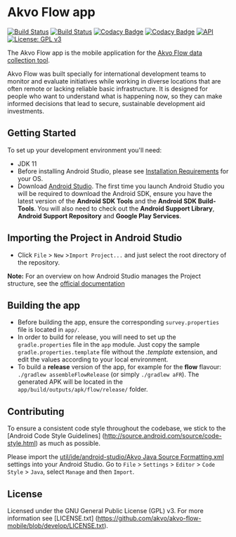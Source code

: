 # Akvo Flow app 

[![Build Status](https://app.bitrise.io/app/fc66e09f794d97d7/status.svg?token=dz2zzeVH1ddhA27HNFOwFA)](https://app.bitrise.io/app/fc66e09f794d97d7) [![Build Status](https://travis-ci.org/akvo/akvo-flow-mobile.svg?branch=develop)](https://travis-ci.org/akvo/akvo-flow-mobile) [![Codacy Badge](https://api.codacy.com/project/badge/Grade/eec7b9c7849f458188fd5ad624355517)](https://www.codacy.com/manual/Akvo/akvo-flow-mobile?utm_source=github.com&amp;utm_medium=referral&amp;utm_content=akvo/akvo-flow-mobile&amp;utm_campaign=Badge_Grade) [![Codacy Badge](https://api.codacy.com/project/badge/Coverage/eec7b9c7849f458188fd5ad624355517)](https://www.codacy.com/manual/Akvo/akvo-flow-mobile?utm_source=github.com&utm_medium=referral&utm_content=akvo/akvo-flow-mobile&utm_campaign=Badge_Coverage) [![API](https://img.shields.io/badge/API-15%2B-brightgreen.svg?style=flat)](https://android-arsenal.com/api?level=15) [![License: GPL v3](https://img.shields.io/badge/License-GPL%20v3-blue.svg)](http://www.gnu.org/licenses/gpl-3.0)

The Akvo Flow app is the mobile application for the [Akvo Flow data collection tool](https://github.com/akvo/akvo-flow).

Akvo Flow was built specially for international development teams to monitor and evaluate initiatives while working in diverse locations that are often remote or lacking reliable basic infrastructure. It is designed for people who want to understand what is happening now, so they can make informed decisions that lead to secure, sustainable development aid investments.

## Getting Started

To set up your development environment you'll need:

* JDK 11
* Before installing Android Studio, please see [Installation Requirements](https://developer.android.com/studio/install.html) for your OS.
* Download [Android Studio](http://developer.android.com/sdk/index.html). The first time you launch Android Studio you will be required to download the Android SDK, ensure you have the latest version of the **Android SDK Tools** and the **Android SDK Build-Tools**. You will also need to check out the **Android Support Library**, **Android Support Repository** and **Google Play Services**.

## Importing the Project in Android Studio

* Click `File` > `New` >`Import Project...` and just select the root directory of the repository.

**Note:** For an overview on how Android Studio manages the Project structure, see the [official documentation](https://developer.android.com/studio/intro/index.html)

## Building the app

* Before building the app, ensure the corresponding `survey.properties` file is located in `app/`.
* In order to build for release, you will need to set up the `gradle.properties` file in the `app` module. Just copy the sample `gradle.properties.template` file without the *.template* extension, and edit the values according to your local environment.
* To build a **release** version of the app, for example for the **flow** flavour: `./gradlew assembleFlowRelease` (or simply `./gradlew aFR`). The generated APK will be located in the `app/build/outputs/apk/flow/release/` folder.

## Contributing

To ensure a consistent code style throughout the codebase, we stick to the [Android Code Style Guidelines]
(http://source.android.com/source/code-style.html) as much as possible.

Please import the [util/ide/android-studio/Akvo Java Source Formatting.xml](https://github.com/akvo/akvo-flow-mobile/blob/issue/607-update-readme/util/ide/android-studio/Akvo%20Java%20Source%20Formatting.xml) settings into your Android Studio. Go to `File` > `Settings` > `Editor` > `Code Style` > `Java`, select `Manage` and then `Import`.

## License

Licensed under the GNU General Public License (GPL) v3.
For more information see [LICENSE.txt] (https://github.com/akvo/akvo-flow-mobile/blob/develop/LICENSE.txt).
